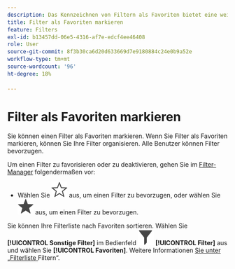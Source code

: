 ```yaml
---
description: Das Kennzeichnen von Filtern als Favoriten bietet eine weitere Möglichkeit, diese für eine einfache Verwendung zu organisieren.
title: Filter als Favoriten markieren
feature: Filters
exl-id: b13457dd-06e5-4316-af7e-edcf4ee46408
role: User
source-git-commit: 8f3b30ca6d20d633669d7e9180884c24e0b9a52e
workflow-type: tm+mt
source-wordcount: '96'
ht-degree: 18%

---
```


# Filter als Favoriten markieren

Sie können einen Filter als Favoriten markieren. Wenn Sie Filter als Favoriten markieren, können Sie Ihre Filter organisieren. Alle Benutzer können Filter bevorzugen.

Um einen Filter zu favorisieren oder zu deaktivieren, gehen Sie im [Filter-Manager](/help/components/filters/manage-filters.md) folgendermaßen vor:

* Wählen Sie ![StarOutline](/help/assets/icons/StarOutline.svg) aus, um einen Filter zu bevorzugen, oder wählen Sie ![Star](/help/assets/icons/Star.svg) aus, um einen Filter zu bevorzugen.

Sie können Ihre Filterliste nach Favoriten sortieren. Wählen Sie **[!UICONTROL Sonstige Filter]** im Bedienfeld ![Filter](/help/assets/icons/Filter.svg) **[!UICONTROL Filter]** aus und wählen Sie **[!UICONTROL Favoriten]**. Weitere Informationen [ Sie unter „Filterliste ](/help/components/filters/filters-filter.md) Filtern“.

